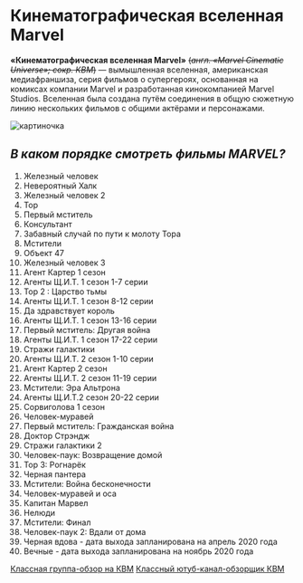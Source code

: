 # Кинематографическая вселенная Marvel

**«Кинематографическая вселенная Marvel»** ~~(*англ. «Marvel Cinematic Universe»; сокр. КВМ*)~~ — вымышленная вселенная, американская медиафраншиза, серия фильмов о супергероях, основанная на комиксах компании Marvel и разработанная кинокомпанией Marvel Studios. Вселенная была создана путём соединения в общую сюжетную линию нескольких фильмов с общими актёрами и персонажами.

![картиночка](https://www.most-news.zp.ua/wp-content/uploads/2019/10/47wYkVbGHS0.jpg)

## *В каком порядке смотреть фильмы MARVEL?*

1. Железный человек
2. Невероятный Халк 
3. Железный человек 2 
4. Тор
5. Первый мститель 
6. Консультант 
7. Забавный случай по пути к молоту Тора
8. Мстители
9. Объект 47
10. Железный человек 3
11. Агент Картер 1 сезон
12. Агенты Щ.И.Т. 1 сезон 1-7 серии
13. Тор 2 : Царство тьмы
14. Агенты Щ.И.Т. 1 сезон 8-12 серии
15. Да здравствует король
16. Агенты Щ.И.Т. 1 сезон 13-16 серии
17. Первый мститель: Другая война
18. Агенты Щ.И.Т. 1 сезон 17-22 серии
19. Стражи галактики
20. Агенты Щ.И.Т. 2 сезон 1-10 серии
21. Агент Картер 2 сезон
22. Агенты Щ.И.Т. 2 сезон 11-19 серии
23. Мстители: Эра Альтрона
24. Агенты Щ.И.Т.2 сезон 20-22 серии
25. Сорвиголова 1 сезон
26. Человек-муравей
27. Первый мститель: Гражданская война 
28. Доктор Стрэндж
29. Стражи галактики 2
30. Человек-паук: Возвращение домой
31. Тор 3: Рогнарёк
32. Черная пантера
33. Мстители: Война бесконечности
34. Человек-муравей и оса
35. Капитан Марвел
36. Нелюди 
37. Мстители: Финал
38. Человек-паук 2: Вдали от дома
39. Черная вдова - дата выхода запланирована на апрель 2020 года 
40. Вечные - дата выхода запланирована на ноябрь 2020 года

 [Классная группа-обзор на КВМ](https://vk.com/marvel_dc?from=quick_search)
 [Классный ютуб-канал-обзорщик КВМ](https://www.youtube.com/channel/UCQ1NsRaJAq3wc0KIdRRs5MA)